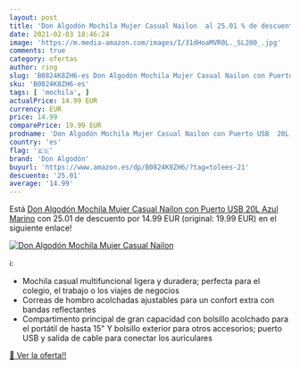 ```yaml
---
layout: post
title: 'Don Algodón Mochila Mujer Casual Nailon  al 25.01 % de descuento'
date: 2021-02-03 18:46:24
image: 'https://m.media-amazon.com/images/I/31dHoaMVR0L._SL200_.jpg'
comments: true
category: ofertas
author: ring
slug: 'B0824K8ZH6-es Don Algodón Mochila Mujer Casual Nailon con Puerto USB 20L...'
sku: 'B0824K8ZH6-es'
tags: [ 'mochila', ]
actualPrice: 14.99 EUR
currency: EUR
price: 14.99
comparePrice: 19.99 EUR
prodname: 'Don Algodón Mochila Mujer Casual Nailon con Puerto USB  20L  Azul Marino'
country: 'es'
flag: '🇪🇸'
brand: 'Don Algodón'
buyurl: 'https://www.amazon.es/dp/B0824K8ZH6/?tag=tolees-21'
descuento: '25.01'
average: '14.99'
---
```


Está [Don Algodón Mochila Mujer Casual Nailon con Puerto USB  20L  Azul Marino](https://www.amazon.es/dp/B0824K8ZH6/?tag=tolees-21) con 25.01 de descuento por 14.99 EUR (original: 19.99 EUR) en el siguiente enlace!

[![Don Algodón Mochila Mujer Casual Nailon ](https://m.media-amazon.com/images/I/31dHoaMVR0L._SL200_.jpg)](https://www.amazon.es/dp/B0824K8ZH6/?tag=tolees-21)

ℹ️:

- Mochila casual multifuncional ligera y duradera; perfecta para el colegio, el trabajo o los viajes de negocios
- Correas de hombro acolchadas ajustables para un confort extra con bandas reflectantes
- Compartimento principal de gran capacidad con bolsillo acolchado para el portátil de hasta 15" Y bolsillo exterior para otros accesorios; puerto USB y salida de cable para conectar los auriculares

[🛒 Ver la oferta!!](https://www.amazon.es/dp/B0824K8ZH6/?tag=tolees-21)

